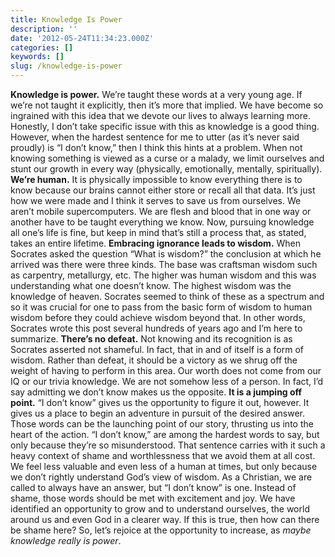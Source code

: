 ```yaml
---
title: Knowledge Is Power
description: ''
date: '2012-05-24T11:34:23.000Z'
categories: []
keywords: []
slug: /knowledge-is-power
---
```

**Knowledge is power.** We’re taught these words at a very young age. If we’re not taught it explicitly, then it’s more that implied. We have become so ingrained with this idea that we devote our lives to always learning more. Honestly, I don’t take specific issue with this as knowledge is a good thing. However, when the hardest sentence for me to utter (as it’s never said proudly) is “I don’t know,” then I think this hints at a problem. When not knowing something is viewed as a curse or a malady, we limit ourselves and stunt our growth in every way (physically, emotionally, mentally, spiritually).
**We’re human.** It is physically impossible to know everything there is to know because our brains cannot either store or recall all that data. It’s just how we were made and I think it serves to save us from ourselves. We aren’t mobile supercomputers. We are flesh and blood that in one way or another have to be taught everything we know. Now, pursuing knowledge all one’s life is fine, but keep in mind that’s still a process that, as stated, takes an entire lifetime.
**Embracing ignorance leads to wisdom.** When Socrates asked the question “What is wisdom?” the conclusion at which he arrived was there were three kinds. The base was craftsman wisdom such as carpentry, metallurgy, etc. The higher was human wisdom and this was understanding what one doesn’t know. The highest wisdom was the knowledge of heaven. Socrates seemed to think of these as a spectrum and so it was crucial for one to pass from the basic form of wisdom to human wisdom before they could achieve wisdom beyond that. In other words, Socrates wrote this post several hundreds of years ago and I’m here to summarize.
**There’s no defeat.** Not knowing and its recognition is as Socrates asserted not shameful. In fact, that in and of itself is a form of wisdom. Rather than defeat, it should be a victory as we shrug off the weight of having to perform in this area. Our worth does not come from our IQ or our trivia knowledge. We are not somehow less of a person. In fact, I’d say admitting we don’t know makes us the opposite.
**It is a jumping off point.** “I don’t know” gives us the opportunity to figure it out, however. It gives us a place to begin an adventure in pursuit of the desired answer. Those words can be the launching point of our story, thrusting us into the heart of the action.
“I don’t know,” are among the hardest words to say, but only because they’re so misunderstood. That sentence carries with it such a heavy context of shame and worthlessness that we avoid them at all cost. We feel less valuable and even less of a human at times, but only because we don’t rightly understand God’s view of wisdom. As a Christian, we are called to always have an answer, but “I don’t know” is one. Instead of shame, those words should be met with excitement and joy. We have identified an opportunity to grow and to understand ourselves, the world around us and even God in a clearer way. If this is true, then how can there be shame here? So, let’s rejoice at the opportunity to increase, as _maybe knowledge really is power_.
